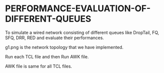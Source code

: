 # PERFORMANCE-EVALUATION-OF-DIFFERENT-QUEUES
To simulate a wired network consisting of different queues like DropTail, FQ, SFQ, DRR, RED and evaluate their performances.

g1.png is the network topology that we have implemented.

Run each TCL file and then Run AWK file. 

AWK file is same for all TCL files.
